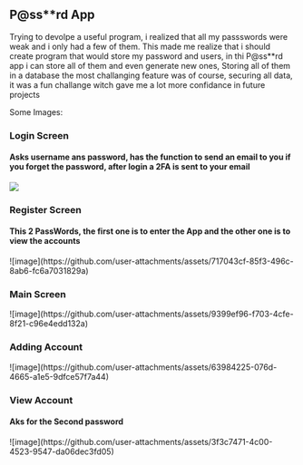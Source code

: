<h2>P@ss**rd App</h2>

Trying to devolpe a useful program, i realized that all my passswords were weak and i only had a few of them.
This made me realize that i should create  program that would store my password and users, in thi P@ss**rd app i can store all of them and even generate new ones,
Storing all of them in a database the most challanging feature was of course, securing all data, it was a fun challange witch gave me a lot more confidance in future projects

Some Images: 

<h3>Login Screen</h3>
<h4>Asks username ans password, has the function to send an email to you if you forget the password, after login a 2FA is sent to your email</h4>
<img src="C:\Users\henri\OneDrive\Pictures\Screenshots\Captura de tela 2024-08-21 102722.png">

<h3>Register Screen</h3>
<h4>This 2 PassWords, the first one is to enter the App and the other one is to view the accounts</h4>
![image](https://github.com/user-attachments/assets/717043cf-85f3-496c-8ab6-fc6a7031829a)

<h3>Main Screen</h3>
![image](https://github.com/user-attachments/assets/9399ef96-f703-4cfe-8f21-c96e4edd132a)

<h3>Adding Account</h3>
![image](https://github.com/user-attachments/assets/63984225-076d-4665-a1e5-9dfce57f7a44)

<h3>View Account</h3>
<h4>Aks for the Second password</h4>
![image](https://github.com/user-attachments/assets/3f3c7471-4c00-4523-9547-da06dec3fd05)





